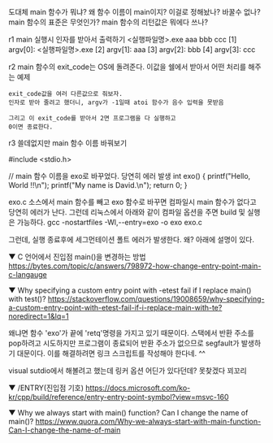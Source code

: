도대체 main 함수가 뭐냐?
왜 함수 이름이 main이지? 이걸로 정해놨나? 바꿀수 없나?
main 함수의 표준은 무엇인가?
main 함수의 리턴값은 뭐에다 쓰나?


r1
main 실행시 인자를 받아서 출력하기
<실행파일명>.exe aaa bbb ccc
[1] argv[0]: <실행파일명>.exe
[2] argv[1]: aaa
[3] argv[2]: bbb
[4] argv[3]: ccc

r2
	main 함수의 exit_code는 OS에 돌려준다.
	이값을 쉘에서 받아서 어떤 처리를 해주는 예제

	exit_code값을 여러 다른값으로 줘보자.
	인자로 받아 줄려고 했더니, argv가 -1일때 atoi 함수가 음수 입력을 못받음

	그리고 이 exit_code를 받아서 2면 프로그램을 다 실행하고
	0이면 종료한다.


r3
	쓸데없지만 main 함수 이름 바꿔보기

#include <stdio.h>

// main 함수 이름을 exo로 바꾸었다. 당연히 에러 발생
int exo() {
    printf("Hello, World !!\n");
    printf("My name is David.\n");
    return 0;
}


exo.c 소스에서 main 함수를 빼고 exo 함수로 바꾸면 컴파일시 main 함수가 없다고 당연히 에러가 난다.
그런데 리눅스에서 아래와 같이 컴파일 옵션을 주면 build 및 실행은 가능하다.
gcc -nostartfiles -Wl,--entry=exo -o exo exo.c

그런데, 실행 종료후에 세그먼테이션 폴트 에러가 발생한다.
왜? 아래에 설명이 있다.


▼ C 언어에서 진입점 main()을 변경하는 방법
https://bytes.com/topic/c/answers/798972-how-change-entry-point-main-c-langauge


▼ Why specifying a custom entry point with -etest fail if I replace main() with test()?
https://stackoverflow.com/questions/19008659/why-specifying-a-custom-entry-point-with-etest-fail-if-i-replace-main-with-te?noredirect=1&lq=1

왜냐면 함수 'exo'가 끝에 'retq'명령을 가지고 있기 때문이다.
스택에서 반환 주소를 pop하려고 시도하지만 프로그램이 종료되어 반환 주소가 없으므로 segfault가 발생하기 대문이다.
이를 해결하려면 링크 스크립트를 작성해야 한다네. ^^

visual sutdio에서 해볼려고 했는데
링커 옵션 어딘가 있다던데?
못찾겠다 꾀꼬리

▼ /ENTRY(진입점 기호)
https://docs.microsoft.com/ko-kr/cpp/build/reference/entry-entry-point-symbol?view=msvc-160

▼ Why we always start with main() function? Can I change the name of main()?
https://www.quora.com/Why-we-always-start-with-main-function-Can-I-change-the-name-of-main	
